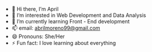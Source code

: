 - 👋 Hi there, I’m April
- 👀 I’m interested in Web Development and Data Analysis
- 🌱 I’m currently learning Front - End development
- 📫 email: abrilmoreno99@gmail.com
- 😄 Pronouns: She/Her
- ⚡ Fun fact: I love learning about everything

<!---
elimore99/elimore99 is a ✨ special ✨ repository because its `README.md` (this file) appears on your GitHub profile.
You can click the Preview link to take a look at your changes.
--->
